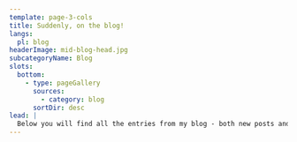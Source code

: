 ```yaml
---
template: page-3-cols
title: Suddenly, on the blog!
langs:
  pl: blog
headerImage: mid-blog-head.jpg
subcategoryName: Blog
slots:
  bottom:
    - type: pageGallery
      sources:
        - category: blog
      sortDir: desc
lead: |
  Below you will find all the entries from my blog - both new posts and ones recreated from previous incarnations of the site.
---
```

